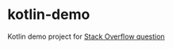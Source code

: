 # kotlin-demo
Kotlin demo project for [Stack Overflow question](https://stackoverflow.com/questions/71869565/how-to-deserialise-a-field-and-tell-the-difference-between-the-value-being-null)
